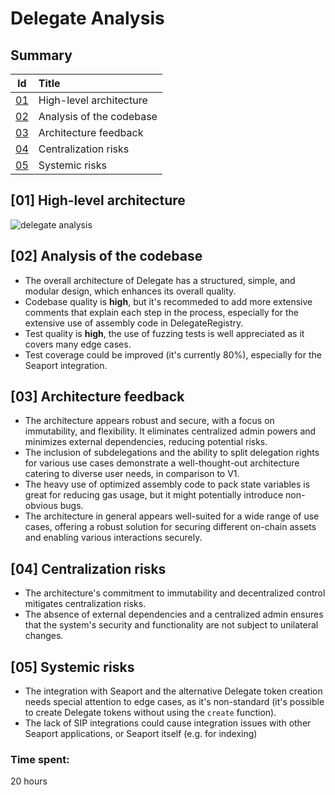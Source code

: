 # Delegate Analysis

## Summary

|Id|Title|
|:--:|:-------|
|[01](#01-high-level-architecture)| High-level architecture |
|[02](#02-analysis-of-the-codebase)| Analysis of the codebase |
|[03](#03-architecture-feedback)| Architecture feedback |
|[04](#04-centralization-risks)| Centralization risks |
|[05](#05-systemic-risks)| Systemic risks |

## [01] High-level architecture

![delegate analysis](https://i.imgur.com/6cpRcb5.png)

## [02] Analysis of the codebase

- The overall architecture of Delegate has a structured, simple, and modular design, which enhances its overall quality.
- Codebase quality is **high**, but it's recommeded to add more extensive comments that explain each step in the process, especially for the extensive use of assembly code in DelegateRegistry.
- Test quality is **high**, the use of fuzzing tests is well appreciated as it covers many edge cases.
- Test coverage could be improved (it's currently 80%), especially for the Seaport integration.

## [03] Architecture feedback

- The architecture appears robust and secure, with a focus on immutability, and flexibility. It eliminates centralized admin powers and minimizes external dependencies, reducing potential risks.
- The inclusion of subdelegations and the ability to split delegation rights for various use cases demonstrate a well-thought-out architecture catering to diverse user needs, in comparison to V1.
- The heavy use of optimized assembly code to pack state variables is great for reducing gas usage, but it might potentially introduce non-obvious bugs.
- The architecture in general appears well-suited for a wide range of use cases, offering a robust solution for securing different on-chain assets and enabling various interactions securely.

## [04] Centralization risks

- The architecture's commitment to immutability and decentralized control mitigates centralization risks.
- The absence of external dependencies and a centralized admin ensures that the system's security and functionality are not subject to unilateral changes.

## [05] Systemic risks

- The integration with Seaport and the alternative Delegate token creation needs special attention to edge cases, as it's non-standard (it's possible to create Delegate tokens without using the `create` function).
- The lack of SIP integrations could cause integration issues with other Seaport applications, or Seaport itself (e.g. for indexing)

### Time spent:
20 hours